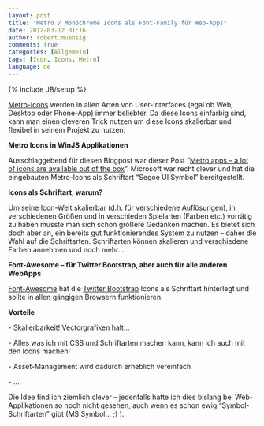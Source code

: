 ```yaml
---
layout: post
title: "Metro / Monochrome Icons als Font-Family für Web-Apps"
date: 2012-03-12 01:16
author: robert.muehsig
comments: true
categories: [Allgemein]
tags: [Icon, Icons, Metro]
language: de
---
```

{% include JB/setup %}
<p><a href="{{BASE_PATH}}/2011/11/25/kostenlose-icons-im-metro-lookmonochromminimalist-icons/">Metro-Icons</a> werden in allen Arten von User-Interfaces (egal ob Web, Desktop oder Phone-App) immer beliebter. Da diese Icons einfarbig sind, kann man einen cleveren Trick nutzen um diese Icons skalierbar und flexibel in seinem Projekt zu nutzen.</p> <p><strong>Metro Icons in WinJS Applikationen</strong></p> <p>Ausschlaggebend für diesen Blogpost war dieser Post “<a href="http://www.jonathanantoine.com/2012/03/05/winjs-out-of-the-box-available-icons/">Metro apps – a lot of icons are available out of the box</a>”. Microsoft war recht clever und hat die eingebauten Metro-Icons als Schriftart “Segoe UI Symbol” bereitgestellt.</p> <p><strong>Icons als Schriftart, warum?</strong></p> <p>Um seine Icon-Welt skalierbar (d.h. für verschiedene Auflösungen), in verschiedenen Größen und in verschieden Spielarten (Farben etc.) vorrätig zu haben müsste man sich schon größere Gedanken machen. Es bietet sich doch aber an, ein bereits gut funktionierendes System zu nutzen – daher die Wahl auf die Schriftarten. Schriftarten können skalieren und verschiedene Farben annehmen und noch mehr…</p> <p><strong>Font-Awesome – für Twitter Bootstrap, aber auch für alle anderen WebApps</strong></p> <p><a href="http://fortawesome.github.com/Font-Awesome/">Font-Awesome</a> hat die <a href="{{BASE_PATH}}/2012/02/02/twitter-bootstrap-2-0-released-release-prsentation/">Twitter Bootstrap</a> Icons als Schriftart hinterlegt und sollte in allen gängigen Browsern funktionieren. </p> <p><strong>Vorteile</strong></p> <p>- Skalierbarkeit! Vectorgrafiken halt…</p> <p>- Alles was ich mit CSS und Schriftarten machen kann, kann ich auch mit den Icons machen!</p> <p>- Asset-Management wird dadurch erheblich vereinfach</p> <p>- …</p> <p>Die Idee find ich ziemlich clever – jedenfalls hatte ich dies bislang bei Web-Applikationen so noch nicht gesehen, auch wenn es schon ewig “Symbol-Schriftarten” gibt (MS Symbol… ;) ).</p>
